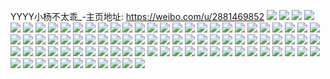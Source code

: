 YYYY小杨不太乖_-主页地址: https://weibo.com/u/2881469852 
![](https://wx4.sinaimg.cn/mw2000/abbfbd9cly1h9f5wlnfx0j22c034tnpg.jpg) 
![](https://wx4.sinaimg.cn/mw2000/abbfbd9cly1h9f5wot8z2j20zk1bf1kx.jpg) 
![](https://wx4.sinaimg.cn/mw2000/abbfbd9cly1h9f5x35jilj22c034tnpi.jpg) 
![](https://wx4.sinaimg.cn/mw2000/abbfbd9cly1h9f5xdy8vhj22652ysb2d.jpg) 
![](https://wx4.sinaimg.cn/mw2000/abbfbd9cly1h9f5xg7sixj22c0340npe.jpg) 
![](https://wx4.sinaimg.cn/mw2000/abbfbd9cly1h9f5xrcxirj22c035d7wl.jpg) 
![](https://wx4.sinaimg.cn/mw2000/abbfbd9cly1h9f5wacymqj22by35snpg.jpg) 
![](https://wx4.sinaimg.cn/mw2000/abbfbd9cly1h9fc5emqj2j22c0340npf.jpg) 
![](https://wx4.sinaimg.cn/mw2000/abbfbd9cly1h9fauyz47vj22c0351u10.jpg) 
![](https://wx4.sinaimg.cn/mw2000/abbfbd9cly1h445wro7auj213w1hcgyg.jpg) 
![](https://wx4.sinaimg.cn/mw2000/abbfbd9cly1h445wrgco1j213y1hc4dn.jpg) 
![](https://wx4.sinaimg.cn/mw2000/abbfbd9cly1h445wrysbjj213i1hck5b.jpg) 
![](https://wx4.sinaimg.cn/mw2000/abbfbd9cly1h445wtzzn8j22c03417wk.jpg) 
![](https://wx4.sinaimg.cn/mw2000/abbfbd9cly1h445ws6yguj20vc166wpf.jpg) 
![](https://wx4.sinaimg.cn/mw2000/abbfbd9cly1h445wukyurj20vc15swvi.jpg) 
![](https://wx4.sinaimg.cn/mw2000/abbfbd9cly1h2weruper6j22c034pu0y.jpg) 
![](https://wx4.sinaimg.cn/mw2000/abbfbd9cly1h2wertr6qqj22c034hx6q.jpg) 
![](https://wx4.sinaimg.cn/mw2000/abbfbd9cly1h2wervvf8pj20vc15yh66.jpg) 
![](https://wx4.sinaimg.cn/mw2000/abbfbd9cly1h2wes99jinj22c034pqv8.jpg) 
![](https://wx4.sinaimg.cn/mw2000/abbfbd9cly1h2wes3abmzj22bs35s7wl.jpg) 
![](https://wx4.sinaimg.cn/mw2000/abbfbd9cly1h2wes5kjigj227o3011l0.jpg) 
![](https://wx4.sinaimg.cn/mw2000/abbfbd9cly1h2werxvc7bj22752y3x6q.jpg) 
![](https://wx4.sinaimg.cn/mw2000/abbfbd9cly1h2wes0i4shj22c035hhdy.jpg) 
![](https://wx4.sinaimg.cn/mw2000/abbfbd9cly1h2o1nqezzxj22c034lkjp.jpg) 
![](https://wx4.sinaimg.cn/mw2000/abbfbd9cly1h2o1nnzmfaj22c03454qt.jpg) 
![](https://wx4.sinaimg.cn/mw2000/abbfbd9cly1h2o1ntehykj22c034tnpg.jpg) 
![](https://wx4.sinaimg.cn/mw2000/abbfbd9cly1h2o1nvvdwrj22c034lhdw.jpg) 
![](https://wx4.sinaimg.cn/mw2000/abbfbd9cly1h2o1nyqso7j22bg33znph.jpg) 
![](https://wx4.sinaimg.cn/mw2000/abbfbd9cly1h2o1o43b4nj22c034dx6s.jpg) 
![](https://wx4.sinaimg.cn/mw2000/abbfbd9cly1h2o1o4lfxwj20vc15s4bn.jpg) 
![](https://wx4.sinaimg.cn/mw2000/abbfbd9cly1h15xvodj86j21o027uu0y.jpg) 
![](https://wx4.sinaimg.cn/mw2000/abbfbd9cly1h15xvmv1i4j22c0340npg.jpg) 
![](https://wx4.sinaimg.cn/mw2000/abbfbd9cly1h15xvqw0i7j22be33zhdw.jpg) 
![](https://wx4.sinaimg.cn/mw2000/abbfbd9cly1h15xvjwbajj22bk33zx6s.jpg) 
![](https://wx4.sinaimg.cn/mw2000/abbfbd9cly1h15xvta1z9j22c0340x6t.jpg) 
![](https://wx4.sinaimg.cn/mw2000/abbfbd9cly1h15xvu67qwj21o0280npe.jpg) 
![](https://wx4.sinaimg.cn/mw2000/abbfbd9cly1h0vfjp58ywj22c0340u0z.jpg) 
![](https://wx4.sinaimg.cn/mw2000/abbfbd9cly1h0vfjvh6eaj22c03404qu.jpg) 
![](https://wx4.sinaimg.cn/mw2000/abbfbd9cly1h0vfjzigr7j22c0340kjp.jpg) 
![](https://wx4.sinaimg.cn/mw2000/abbfbd9cly1h0vfk47nzhj21y82lx1kz.jpg) 
![](https://wx4.sinaimg.cn/mw2000/abbfbd9cly1h0vfjn5eemj22c0340qv9.jpg) 
![](https://wx4.sinaimg.cn/mw2000/abbfbd9cly1h0vfk9jwk5j22c0341b2c.jpg) 
![](https://wx4.sinaimg.cn/mw2000/abbfbd9cly1h0vfkda19xj22c0340hdw.jpg) 
![](https://wx4.sinaimg.cn/mw2000/abbfbd9cly1h0vfkhqjn4j22c0341kjo.jpg) 
![](https://wx4.sinaimg.cn/mw2000/abbfbd9cly1h0vfklhpkyj22c0340npe.jpg) 
![](https://wx4.sinaimg.cn/mw2000/abbfbd9cly1gz46lyjpinj22832z4npe.jpg) 
![](https://wx4.sinaimg.cn/mw2000/abbfbd9cly1gz46m21425j22c03404qs.jpg) 
![](https://wx4.sinaimg.cn/mw2000/abbfbd9cly1gz46m4ab5kj22bq35sb2c.jpg) 
![](https://wx4.sinaimg.cn/mw2000/abbfbd9cly1gz46m63ahoj22c0340qv6.jpg) 
![](https://wx4.sinaimg.cn/mw2000/abbfbd9cly1gz46m819hwj22c0340qv7.jpg) 
![](https://wx4.sinaimg.cn/mw2000/abbfbd9cly1gz46lw601fj22c03401l1.jpg) 
![](https://wx4.sinaimg.cn/mw2000/abbfbd9cly1gwsy0e47alj226n2zme82.jpg) 
![](https://wx4.sinaimg.cn/mw2000/abbfbd9cly1gwsy0fxh1dj22c03401l0.jpg) 
![](https://wx4.sinaimg.cn/mw2000/abbfbd9cly1gwsy0hyynaj21te2f71ky.jpg) 
![](https://wx4.sinaimg.cn/mw2000/abbfbd9cly1gwsy0jlzzhj226r2xdx6q.jpg) 
![](https://wx4.sinaimg.cn/mw2000/abbfbd9cly1gwdybcq0w2j22ax3401kz.jpg) 
![](https://wx4.sinaimg.cn/mw2000/abbfbd9cly1gwdybazlhcj22c0340npf.jpg) 
![](https://wx4.sinaimg.cn/mw2000/abbfbd9cly1gwdybek53yj22c034thdv.jpg) 
![](https://wx4.sinaimg.cn/mw2000/abbfbd9cly1gwdybhut15j22c03417wk.jpg) 
![](https://wx4.sinaimg.cn/mw2000/abbfbd9cly1gwdybm17btj22c0340kjm.jpg) 
![](https://wx4.sinaimg.cn/mw2000/abbfbd9cly1gwdybk2w8nj22bk340kjn.jpg) 
![](https://wx4.sinaimg.cn/mw2000/abbfbd9cly1gwcs64n2ysj22bt33vkjl.jpg) 
![](https://wx4.sinaimg.cn/mw2000/abbfbd9cly1gwcs655wpzj225a2wqhdt.jpg) 
![](https://wx4.sinaimg.cn/mw2000/abbfbd9cly1gwcs66oyc5j228w30bqv5.jpg) 
![](https://wx4.sinaimg.cn/mw2000/abbfbd9cly1gwcs6419wbj22c034pe82.jpg) 
![](https://wx4.sinaimg.cn/mw2000/00390lWcly1gugl9emellj60vc15sqe502.jpg) 
![](https://wx4.sinaimg.cn/mw2000/00390lWcly1gugl9e10xhj62c02c0u0y02.jpg) 
![](https://wx4.sinaimg.cn/mw2000/00390lWcly1gugl9by3zej60vc15s48102.jpg) 
![](https://wx4.sinaimg.cn/mw2000/abbfbd9cly1gugl9hbpjrj20vc15sn8i.jpg) 
![](https://wx4.sinaimg.cn/mw2000/00390lWcly1gugl9gvubvj60vc0vc12a02.jpg) 
![](https://wx4.sinaimg.cn/mw2000/00390lWcly1gugl9hqsgjj60vc15s7fn02.jpg) 
![](https://wx4.sinaimg.cn/mw2000/00390lWcly1gugl9bnf1yj60vc15sdpq02.jpg) 
![](https://wx4.sinaimg.cn/mw2000/00390lWcly1gugl9gfsbgj62c0340u0z02.jpg) 
![](https://wx4.sinaimg.cn/mw2000/00390lWcly1gugl9i0utcj60vc15sqcq02.jpg) 
![](https://wx4.sinaimg.cn/mw2000/abbfbd9cly1gsse098wg4j20u014bagm.jpg) 
![](https://wx4.sinaimg.cn/mw2000/abbfbd9cly1gsse09xw3dj20u014045q.jpg) 
![](https://wx4.sinaimg.cn/mw2000/abbfbd9cly1gsse08jfb2j20u014145b.jpg) 
![](https://wx4.sinaimg.cn/mw2000/abbfbd9cly1gsse0am1ymj20u014agro.jpg) 
![](https://wx4.sinaimg.cn/mw2000/abbfbd9cly1gsc6n5p9o8j21o028enpg.jpg) 
![](https://wx4.sinaimg.cn/mw2000/abbfbd9cly1gsc6n044hmj22bh340b2k.jpg) 
![](https://wx4.sinaimg.cn/mw2000/abbfbd9cly1gsc6mvfh8pj21k6247qv7.jpg) 
![](https://wx4.sinaimg.cn/mw2000/abbfbd9cly1gsc6n3zri3j21o028ahdw.jpg) 
![](https://wx4.sinaimg.cn/mw2000/abbfbd9cly1gsc6nqe8asj22c03401ld.jpg) 
![](https://wx4.sinaimg.cn/mw2000/abbfbd9cly1gsc6mwk4prj21o02864qs.jpg) 
![](https://wx4.sinaimg.cn/mw2000/abbfbd9cly1gsc6nitrwij21l424jx6t.jpg) 
![](https://wx4.sinaimg.cn/mw2000/abbfbd9cly1gsc6nm2d2sj22c0340qvg.jpg) 
![](https://wx4.sinaimg.cn/mw2000/abbfbd9cly1gsc6n2kc5xj22c034pb2i.jpg) 
![](https://wx4.sinaimg.cn/mw2000/abbfbd9cly1grywbk4jcmj22ax340kjt.jpg) 
![](https://wx4.sinaimg.cn/mw2000/abbfbd9cly1grywbl2ncij22262rbu0y.jpg) 
![](https://wx4.sinaimg.cn/mw2000/abbfbd9cly1grywbmplksj22be340e89.jpg) 

